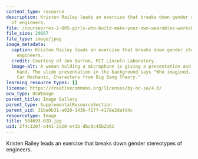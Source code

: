 ```yaml
---
content_type: resource
description: Kristen Railey leads an exercise that breaks down gender stereotypes
  of engineers.
file: /courses/res-2-005-girls-who-build-make-your-own-wearables-workshop-spring-2015/2f4c120fa4412a20e41bdbc0c45b2b61_504693-02D.jpg
file_size: 29667
file_type: image/jpeg
image_metadata:
  caption: Kristen Railey leads an exercise that breaks down gender stereotypes of
    engineers.
  credit: Courtesy of Jon Barron, MIT Lincoln Laboratory.
  image-alt: A woman holding a microphone is giving a presentation and raising her
    hand. The slide presentation in the background says "Who imagined...? Mark Zuckerberg,
    Car Mechanic, Characters from Big Bang Theory."
learning_resource_types: []
license: https://creativecommons.org/licenses/by-nc-sa/4.0/
ocw_type: OCWImage
parent_title: Image Gallery
parent_type: SupplementalResourceSection
parent_uid: 31be0b31-a028-1436-f17f-4178e2dafd4c
resourcetype: Image
title: 504693-02D.jpg
uid: 2f4c120f-a441-2a20-e41b-dbc0c45b2b61
---
```

Kristen Railey leads an exercise that breaks down gender stereotypes of engineers.
